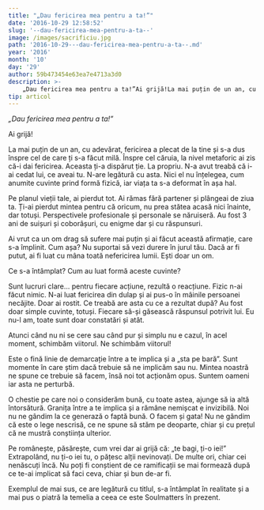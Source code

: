 ```yaml
---
title: "„Dau fericirea mea pentru a ta!”"
date: '2016-10-29 12:58:52'
slug: '--dau-fericirea-mea-pentru-a-ta--'
image: /images/sacrificiu.jpg
path: '2016-10-29---dau-fericirea-mea-pentru-a-ta--.md'
year: '2016'
month: '10'
day: '29'
author: 59b473454e63ea7e4713a3d0
description: >-
    „Dau fericirea mea pentru a ta!”Ai grijă!La mai puțin de un an, cu adevărat, fericirea a plecat de la tine și s-a dus înspre cel de care ți s-a făcut milă. Înspre cel căruia, la nivel metaforic ai z
tip: articol
---
```

<div class="kg-card-markdown"><p><em>„Dau fericirea mea pentru a ta!”</em></p>
<p>Ai grijă!</p>
<p dir="ltr">La mai puțin de un an, cu adevărat, fericirea a plecat de la tine și s-a dus înspre cel de care ți s-a făcut milă. Înspre cel căruia, la nivel metaforic ai zis că-i dai fericirea. Aceasta ți-a dispărut ție. La propriu. N-a avut treabă că i-ai cedat lui, ce aveai tu. N-are legătură cu asta. Nici el nu înțelegea, cum anumite cuvinte prind formă fizică, iar viața ta s-a deformat în așa hal.</p>
<p dir="ltr">Pe planul vieții tale, ai pierdut tot. Ai rămas fără partener și plângeai de ziua ta. Ți-ai pierdut mintea pentru că oricum, nu prea stătea acasă nici înainte, dar totuși. Perspectivele profesionale și personale se năruiseră. Au fost 3 ani de suișuri și coborâșuri, cu enigme dar și cu răspunsuri.</p>
<p dir="ltr">Ai vrut ca un om drag să sufere mai puțin și ai făcut această afirmație, care s-a împlinit. Cum așa? Nu suportai să vezi durere în jurul tău. Dacă ar fi putut, ai fi luat cu mâna toată nefericirea lumii. Ești doar un om.</p>
<p dir="ltr">Ce s-a întâmplat? Cum au luat formă aceste cuvinte?</p>
<p>Sunt lucruri clare... pentru fiecare acțiune, rezultă o reacțiune. Fizic n-ai făcut nimic. N-ai luat fericirea din dulap și ai pus-o în mâinile persoanei necăjite. Doar ai rostit. Ce treabă are asta cu ce a rezultat după? Au fost doar simple cuvinte, totuși. Fiecare să-și găsească răspunsul potrivit lui. Eu nu-l am, toate sunt doar constatări și atât.</p>
<p> Atunci când nu ni se cere sau când pur și simplu nu e cazul, în acel moment, schimbăm viitorul. Ne schimbăm viitorul!</p>
<p>Este o fină linie de demarcație între a te implica și a „sta pe bară”. Sunt momente în care știm dacă trebuie să ne implicăm sau nu. Mintea noastră ne spune ce trebuie să facem, însă noi tot acționăm opus. Suntem oameni iar asta ne perturbă. </p>
<p>O chestie pe care noi o considerăm bună, cu toate astea, ajunge să ia altă întorsătură. Granița între a te implica și a rămâne nemișcat e invizibilă. Noi nu ne gândim la ce generază o faptă bună. O facem și gata! Nu ne gândim că este o lege nescrisă, ce ne spune să stăm pe deoparte, chiar și cu prețul că ne mustră conștiința ulterior.</p>
<p>Pe românește, păsărește, cum vrei dar ai grijă că: „te bagi, ți-o iei!” Extrapolând, nu ți-o iei tu, o pățesc alții nevinovați. De multe ori, chiar cei nenăscuți încă. Nu poți fi conștient de ce ramificații se mai formează după ce te-ai implicat să faci ceva, chiar și bun de-ar fi. </p>
<p>Exemplul de mai sus, ce are legătură cu titlul, s-a întâmplat în realitate și a mai pus o piatră la temelia a ceea ce este Soulmatters în prezent.</p>
</div>
    